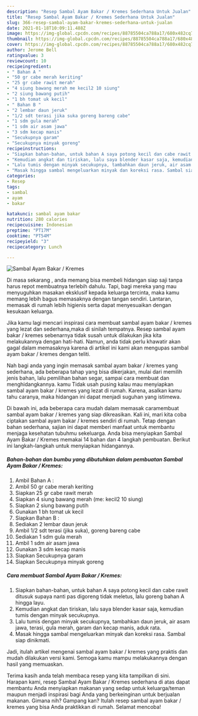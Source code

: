 ```yaml
---
description: "Resep Sambal Ayam Bakar / Kremes Sederhana Untuk Jualan"
title: "Resep Sambal Ayam Bakar / Kremes Sederhana Untuk Jualan"
slug: 366-resep-sambal-ayam-bakar-kremes-sederhana-untuk-jualan
date: 2021-01-18T10:09:11.488Z
image: https://img-global.cpcdn.com/recipes/88785504ca788a17/680x482cq70/sambal-ayam-bakar-kremes-foto-resep-utama.jpg
thumbnail: https://img-global.cpcdn.com/recipes/88785504ca788a17/680x482cq70/sambal-ayam-bakar-kremes-foto-resep-utama.jpg
cover: https://img-global.cpcdn.com/recipes/88785504ca788a17/680x482cq70/sambal-ayam-bakar-kremes-foto-resep-utama.jpg
author: Jerome Bell
ratingvalue: 3
reviewcount: 10
recipeingredient:
- " Bahan A "
- "50 gr cabe merah keriting"
- "25 gr cabe rawit merah"
- "4 siung bawang merah me kecil2 10 siung"
- "2 siung bawang putih"
- "1 bh tomat uk kecil"
- " Bahan B "
- "2 lembar daun jeruk"
- "1/2 sdt terasi jika suka goreng bareng cabe"
- "1 sdm gula merah"
- "1 sdm air asam jawa"
- "3 sdm kecap manis"
- "Secukupnya garam"
- "Secukupnya minyak goreng"
recipeinstructions:
- "Siapkan bahan-bahan, untuk bahan A saya potong kecil dan cabe rawit ditusuk supaya nanti pas digoreng tidak meletus, lalu goreng bahan A hingga layu."
- "Kemudian angkat dan tiriskan, lalu saya blender kasar saja, kemudian tumis dengan minyak secukupnya."
- "Lalu tumis dengan minyak secukupnya, tambahkan daun jeruk, air asam jawa, terasi, gula merah, garam dan kecap manis, aduk rata."
- "Masak hingga sambal mengeluarkan minyak dan koreksi rasa. Sambal siap dinikmati."
categories:
- Resep
tags:
- sambal
- ayam
- bakar

katakunci: sambal ayam bakar 
nutrition: 280 calories
recipecuisine: Indonesian
preptime: "PT17M"
cooktime: "PT54M"
recipeyield: "3"
recipecategory: Lunch

---
```



![Sambal Ayam Bakar / Kremes](https://img-global.cpcdn.com/recipes/88785504ca788a17/680x482cq70/sambal-ayam-bakar-kremes-foto-resep-utama.jpg)

Di masa  sekarang , anda memang bisa membeli hidangan siap saji tanpa harus repot membuatnya terlebih dahulu. Tapi, bagi mereka yang mau menyuguhkan masakan eksklusif kepada keluarga tercinta, maka kamu memang lebih bagus memasaknya dengan tangan sendiri. Lantaran, memasak di rumah lebih higienis serta dapat menyesuaikan dengan kesukaan keluarga.

Jika kamu lagi mencari inspirasi cara membuat sambal ayam bakar / kremes yang lezat dan sederhana,maka di sinilah tempatnya. Resep sambal ayam bakar / kremes  sebenarnya tidak susah untuk dilakukan jika kita melakukannya dengan hati-hati. Namun, anda tidak perlu khawatir akan gagal dalam memasaknya 
karena di artikel ini kami akan mengupas sambal ayam bakar / kremes dengan teliti.  



Nah bagi anda yang ingin memasak sambal ayam bakar / kremes yang sederhana, ada beberapa tahap yang bisa dikerjakan, mulai dari memilih jenis bahan, lalu pemilihan bahan segar, sampai cara membuat dan menghidangkannya. kamu Tidak usah pusing kalau mau menyiapkan sambal ayam bakar / kremes yang lezat di rumah. Karena, asalkan kamu  tahu caranya, maka hidangan ini dapat menjadi suguhan yang istimewa.

Di bawah ini, ada beberapa cara mudah dalam memasak caramembuat sambal ayam bakar / kremes yang siap dikreasikan. Kali ini, mari kita coba ciptakan sambal ayam bakar / kremes sendiri di rumah. Tetap dengan bahan sederhana, sajian ini dapat memberi manfaat untuk membantu menjaga kesehatan tubuhmu sekeluarga. Anda bisa menyiapkan Sambal Ayam Bakar / Kremes memakai 14 bahan dan 4 langkah pembuatan. Berikut ini langkah-langkah untuk menyiapkan hidangannya.

<!--inarticleads1-->

##### Bahan-bahan dan bumbu yang dibutuhkan dalam pembuatan Sambal Ayam Bakar / Kremes:

1. Ambil  Bahan A :
1. Ambil 50 gr cabe merah keriting
1. Siapkan 25 gr cabe rawit merah
1. Siapkan 4 siung bawang merah (me: kecil2 10 siung)
1. Siapkan 2 siung bawang putih
1. Gunakan 1 bh tomat uk kecil
1. Siapkan  Bahan B :
1. Sediakan 2 lembar daun jeruk
1. Ambil 1/2 sdt terasi (jika suka), goreng bareng cabe
1. Sediakan 1 sdm gula merah
1. Ambil 1 sdm air asam jawa
1. Gunakan 3 sdm kecap manis
1. Siapkan Secukupnya garam
1. Siapkan Secukupnya minyak goreng




<!--inarticleads2-->

##### Cara membuat Sambal Ayam Bakar / Kremes:

1. Siapkan bahan-bahan, untuk bahan A saya potong kecil dan cabe rawit ditusuk supaya nanti pas digoreng tidak meletus, lalu goreng bahan A hingga layu.
1. Kemudian angkat dan tiriskan, lalu saya blender kasar saja, kemudian tumis dengan minyak secukupnya.
1. Lalu tumis dengan minyak secukupnya, tambahkan daun jeruk, air asam jawa, terasi, gula merah, garam dan kecap manis, aduk rata.
1. Masak hingga sambal mengeluarkan minyak dan koreksi rasa. Sambal siap dinikmati.




Jadi, itulah artikel mengenai  sambal ayam bakar / kremes  yang praktis dan mudah dilakukan versi kami. Semoga kamu mampu melakukannya dengan hasil yang memuaskan. 

Terima kasih anda telah membaca resep yang kita tampilkan di sini. Harapan kami, resep  Sambal Ayam Bakar / Kremes sederhana di atas dapat membantu Anda menyiapkan makanan yang sedap untuk keluarga/teman maupun menjadi inspirasi bagi Anda yang berkeinginan untuk berjualan makanan. Gimana nih? Gampang kan? Itulah resep sambal ayam bakar / kremes yang bisa Anda praktikkan di rumah. Selamat mencoba!

